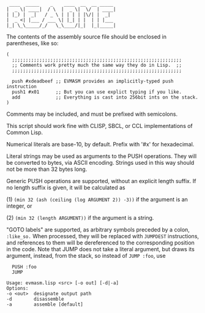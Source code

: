 ```
 ____  _____    _    ____  __  __ _____ 
|  _ \| ____|  / \  |  _ \|  \/  | ____|
| |_) |  _|   / _ \ | | | | |\/| |  _|  
|  _ <| |___ / ___ \| |_| | |  | | |___ 
|_| \_\_____/_/   \_\____/|_|  |_|_____|

```

The contents of the assembly source file should be enclosed in
parentheses, like so:

```
(
  ;;;;;;;;;;;;;;;;;;;;;;;;;;;;;;;;;;;;;;;;;;;;;;;;;;;;;;;;;;;;;;
  ;; Comments work pretty much the same way they do in Lisp.  ;;
  ;;;;;;;;;;;;;;;;;;;;;;;;;;;;;;;;;;;;;;;;;;;;;;;;;;;;;;;;;;;;;;
  
  push #xdeadbeef ;; EVMASM provides an implicitly-typed push instruction
  push1 #x01      ;; But you can use explict typing if you like.
  add             ;; Everything is cast into 256bit ints on the stack.
)
```

Comments may be included, and must be prefixed with semicolons.

This script should work fine with CLISP, SBCL, or CCL implementations
of Common Lisp.

Numerical literals are base-10, by default. Prefix with '#x' for
hexadecimal.

Literal strings may be used as arguments to the PUSH operations.
They will be converted to bytes, via ASCII encoding. Strings used
in this way should not be more than 32 bytes long.

Generic PUSH operations are supported, without an explicit length
suffix. If no length suffix is given, it will be calculated as

  (1) `(min 32 (ash (ceiling (log ARGUMENT 2)) -3))`
if the argument is an integer, or

  (2) `(min 32 (length ARGUMENT))`
if the argument is a string.

"GOTO labels" are supported, as arbitrary symbols preceded by a colon,
`:like_so.` When processed, they will be replaced with `JUMPDEST` instructions,
and references to them will be dereferenced to the corresponding position
in the code. Note that JUMP does not take a literal argument, but draws
its argument, instead, from the stack, so instead of `JUMP :foo`, use
```
  PUSH :foo
  JUMP
```

```
Usage: evmasm.lisp <src> [-o out] [-d|-a]
Options:
-o <out>  designate output path
-d        disassemble
-a        assemble [default]
```